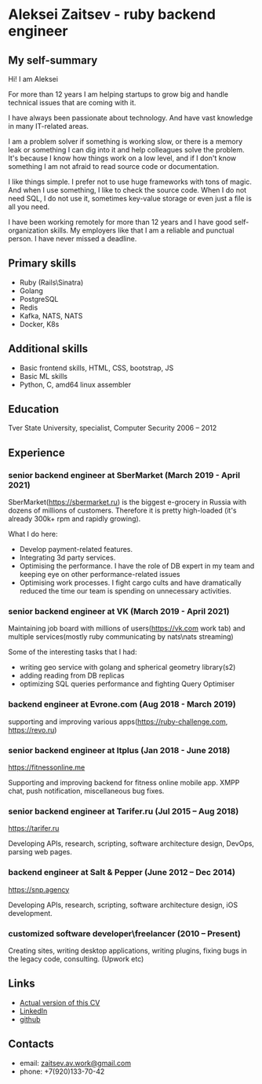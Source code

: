# Aleksei Zaitsev - ruby backend engineer

## My self-summary

Hi! I am Aleksei

For more than 12 years I am helping startups to grow big and handle technical issues that are coming with it.

I have always been passionate about technology. And have vast knowledge in many IT-related areas.

I am a problem solver if something is working slow, or there is a memory leak or something I can dig into it and help colleagues solve the problem. It's because I know how things work on a low level, and if I don't know something I am not afraid to read source code or documentation.

I like things simple. I prefer not to use huge frameworks with tons of magic. And when I use something, I like to check the source code. When I do not need SQL, I do not use it, sometimes key-value storage or even just a file is all you need.

I have been working remotely for more than 12 years and I have good self-organization skills. My employers like that I am a reliable and punctual person. I have never missed a deadline.

## Primary skills

- Ruby (Rails\Sinatra)
- Golang
- PostgreSQL
- Redis
- Kafka, NATS, NATS
- Docker, K8s

## Additional skills

- Basic frontend skills, HTML, CSS, bootstrap, JS
- Basic ML skills
- Python, C, amd64 linux assembler

## Education

Tver State University,
specialist, Computer Security
2006 – 2012

## Experience

### senior backend engineer at SberMarket (March 2019 - April 2021)

SberMarket(https://sbermarket.ru) is the biggest e-grocery in Russia with dozens of millions of customers. Therefore it is pretty high-loaded (it's already 300k+ rpm and rapidly growing).

What I do here:
- Develop payment-related features.
- Integrating 3d party services.
- Optimising the performance. I have the role of DB expert in my team and keeping eye on other performance-related issues
- Optimising work processes. I fight cargo cults and have dramatically reduced the time our team is spending on unnecessary activities.

### senior backend engineer at VK (March 2019 - April 2021)

Maintaining job board with millions of users(https://vk.com work tab) and multiple services(mostly ruby communicating by nats\nats streaming)

Some of the interesting tasks that I had:
- writing geo service with golang and spherical geometry library(s2)
- adding reading from DB replicas
- optimizing SQL queries performance and fighting Query Optimiser

### backend engineer at Evrone.com (Aug 2018 - March 2019)

supporting and improving various apps(https://ruby-challenge.com, https://revo.ru)

### senior backend engineer at Itplus (Jan 2018 - June 2018)

https://fitnessonline.me

Supporting and improving backend for fitness online mobile app. XMPP chat, push notification, miscellaneous bug fixes.

### senior backend engineer at Tarifer.ru (Jul 2015 – Aug 2018)

https://tarifer.ru

Developing APIs, research, scripting, software architecture design, DevOps, parsing web pages.

### backend engineer at Salt & Pepper (June 2012 – Dec 2014)

https://snp.agency

Developing APIs, research, scripting, software architecture design, iOS development.

### customized software developer\freelancer (2010 – Present)

Creating sites, writing desktop applications, writing plugins, fixing bugs in the legacy code, consulting. (Upwork etc)

## Links

- [Actual version of this CV](https://github.com/DrShnitzel/zaitsev_av_cv)
- [LinkedIn](https://ru.linkedin.com/in/aleksei-zaitsev-6188755b)
- [github](https://github.com/DrShnitzel)

## Contacts
- email: zaitsev.av.work@gmail.com
- phone: +7(920)133-70-42

